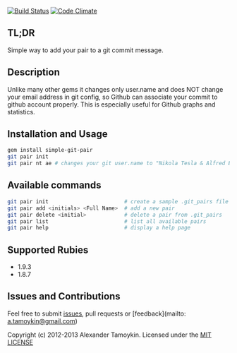 [![Build Status](https://secure.travis-ci.org/fsproru/simple-git-pair.png)](http://travis-ci.org/fsproru/simple-git-pair)
[![Code Climate](https://codeclimate.com/badge.png)](https://codeclimate.com/github/fsproru/simple-git-pair)

## TL;DR
Simple way to add your pair to a git commit message.

## Description
Unlike many other gems it changes only user.name and does NOT change your email address in git config,
so Github can associate your commit to github account properly. 
This is especially useful for Github graphs and statistics.

## Installation and Usage
```sh
gem install simple-git-pair
git pair init
git pair nt ae # changes your git user.name to "Nikola Tesla & Alfred Einstein"
```

## Available commands
```sh
git pair init                        # create a sample .git_pairs file in your home directory
git pair add <initials> <Full Name>  # add a new pair
git pair delete <initial>            # delete a pair from .git_pairs
git pair list                        # list all available pairs
git pair help                        # display a help page
```

## Supported Rubies
 - 1.9.3
 - 1.8.7

## Issues and Contributions
Feel free to submit [issues](https://github.com/fsproru/simple-git-pair/issues), pull requests or [feedback](mailto: a.tamoykin@gmail.com)

Copyright (c) 2012-2013 Alexander Tamoykin. Licensed under the [MIT LICENSE](https://github.com/fsproru/simple-git-pair/blob/master/LICENSE)
